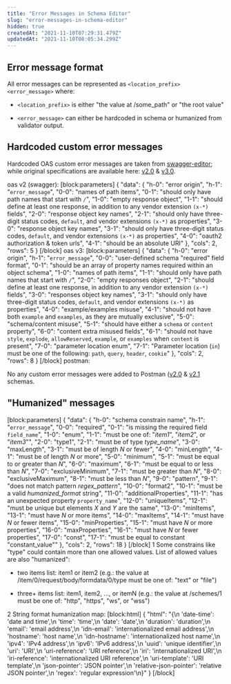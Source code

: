 ```yaml
---
title: "Error Messages in Schema Editor"
slug: "error-messages-in-schema-editor"
hidden: true
createdAt: "2021-11-10T07:29:31.479Z"
updatedAt: "2021-11-10T08:05:34.299Z"
---
```

## Error message format

All error messages can be represented as  `<location_prefix> <error_message>` where:

* `<location_prefix>` is either "the value at /some_path" or "the root value"

* `<error_message>` can either be hardcoded in schema or humanized from validator output.



## Hardcoded custom error messages

Hardcoded OAS custom error messages are taken from [swagger-editor](https://github.com/swagger-api/swagger-editor/tree/master/src/plugins/json-schema-validator); while original specifications are available here: [v2.0](https://github.com/OAI/OpenAPI-Specification/blob/main/schemas/v2.0/schema.json) &  [v3.0](https://github.com/OAI/OpenAPI-Specification/blob/main/schemas/v3.0/schema.json). 

oas v2 (swagger):
[block:parameters]
{
  "data": {
    "h-0": "error origin",
    "h-1": "`error_message`",
    "0-0": "names of path items",
    "0-1": "should only have path names that start with `/`",
    "1-0": "empty response object",
    "1-1": "should define at least one response, in addition to any vendor extension `(x-*)` fields",
    "2-0": "response object key names",
    "2-1": "should only have three-digit status codes, `default`, and vendor extensions `(x-*)` as properties",
    "3-0": "response object key names",
    "3-1": "should only have three-digit status codes, `default`, and vendor extensions `(x-*)` as properties",
    "4-0": "oauth2 authorization & token urls",
    "4-1": "should be an absolute URI"
  },
  "cols": 2,
  "rows": 5
}
[/block]
oas v3:
[block:parameters]
{
  "data": {
    "h-0": "error origin",
    "h-1": "`error_message`",
    "0-0": "user-defined schema \"required\" field format",
    "0-1": "should be an array of property names required within an object schema",
    "1-0": "names of path items",
    "1-1": "should only have path names that start with `/`",
    "2-0": "empty responses object",
    "2-1": "should define at least one response, in addition to any vendor extension `(x-*)` fields",
    "3-0": "responses object key names",
    "3-1": "should only have three-digit status codes, `default`, and vendor extensions `(x-*)` as properties",
    "4-0": "example/examples misuse",
    "4-1": "should not have both `example` and `examples`, as they are mutually exclusive",
    "5-0": "schema/content misuse",
    "5-1": "should have either a `schema` or `content` property",
    "6-0": "content extra misused fields",
    "6-1": "should not have `style`, `explode`, `allowReserved`, `example`, or `examples` when `content` is present",
    "7-0": "parameter location enum",
    "7-1": "Parameter location (`in`) must be one of the following: `path`, `query`, `header`, `cookie`"
  },
  "cols": 2,
  "rows": 8
}
[/block]
postman:

No any custom error messages were added to Postman ([v2.0](https://schema.postman.com/collection/json/v2.0.0/draft-07/collection.json) & [v2.1](https://schema.postman.com/collection/json/v2.1.0/draft-07/collection.json) schemas.


## "Humanized" messages

[block:parameters]
{
  "data": {
    "h-0": "schema constrain name",
    "h-1": "`error_message`",
    "0-0": "required",
    "0-1": "is missing the required field `field_name`",
    "1-0": "enum",
    "1-1": "must be one of: \"_item1_\", \"_item2_\", or \"_item3_\"",
    "2-0": "type1",
    "2-1": "must be of type _type_name_",
    "3-0": "maxLength",
    "3-1": "must be of length _N_ or fewer",
    "4-0": "minLength",
    "4-1": "must be of length _N_ or more",
    "5-0": "minimum",
    "5-1": "must be equal to or greater than _N_",
    "6-0": "maximum",
    "6-1": "must be equal to or less than _N_",
    "7-0": "exclusiveMinimum",
    "7-1": "must be greater than _N_",
    "8-0": "exclusiveMaximum",
    "8-1": "must be less than _N_",
    "9-0": "pattern",
    "9-1": "does not match pattern _regex_pattern_",
    "10-0": "format2",
    "10-1": "must be a valid _humanized_format_ string",
    "11-0": "additionalProperties",
    "11-1": "has an unexpected property `property_name`",
    "12-0": "uniqueItems",
    "12-1": "must be unique but elements _X_ and _Y_ are the same",
    "13-0": "minItems",
    "13-1": "must have _N_ or more items",
    "14-0": "maxItems",
    "14-1": "must have _N_ or fewer items",
    "15-0": "minProperties",
    "15-1": "must have _N_ or more properties",
    "16-0": "maxProperties",
    "16-1": "must have _N_ or fewer properties",
    "17-0": "const",
    "17-1": "must be equal to constant \"constant_value\""
  },
  "cols": 2,
  "rows": 18
}
[/block]
1 Some constrains like "type" could contain more than one allowed values. List of allowed values are also "humanized":

* two items list: item1 or item2 (e.g.: the value at /item/0/request/body/formdata/0/type must be one of: "text" or "file")

* three+ items list: item1, item2, ..., or itemN (e.g.: the value at /schemes/1 must be one of: "http", "https", "ws", or "wss")

2  String format humanization map:
[block:html]
{
  "html": "{\n  'date-time': 'date and time',\n  'time': 'time',\n  'date': 'date',\n  'duration': 'duration',\n  'email': 'email address',\n  'idn-email': 'internationalized email address',\n  'hostname': 'host name',\n  'idn-hostname': 'internationalized host name',\n  'ipv4': 'IPv4 address',\n  'ipv6': 'IPv6 address',\n  'uuid': 'unique identifier',\n  'uri': 'URI',\n  'uri-reference': 'URI reference',\n  'iri': 'internationalized URI',\n  'iri-reference': 'internationalized URI reference',\n  'uri-template': 'URI template',\n  'json-pointer': 'JSON pointer',\n  'relative-json-pointer': 'relative JSON pointer',\n  'regex': 'regular expression'\n}"
}
[/block]